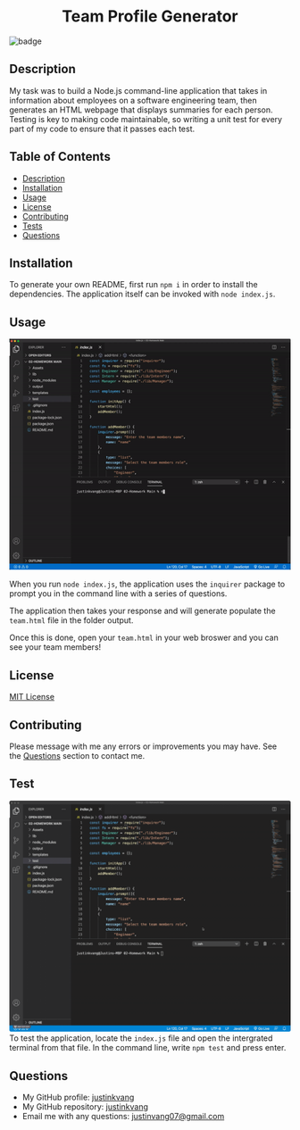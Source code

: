 
  <h1 align="center">Team Profile Generator</h1>
  
  ![badge](https://img.shields.io/badge/license-MIT-blue)<br />

  ## Description
  My task was to build a Node.js command-line application that takes in information about employees on a software engineering team, then generates an HTML webpage that displays summaries for each person. Testing is key to making code maintainable, so writing a unit test for every part of my code to ensure that it passes each test.

  ## Table of Contents
  - [Description](#description)
  - [Installation](#installation)
  - [Usage](#usage)
  - [License](#license)
  - [Contributing](#contributing)
  - [Tests](#test)
  - [Questions](#questions)

  ## Installation
  To generate your own README, first run `npm i` in order to install the dependencies. The application itself can be invoked with `node index.js`.

  ## Usage
  ![Gif demo of team-profile-generator](./Assets/walk-through.gif)
  
  When you run `node index.js`, the application uses the `inquirer` package to prompt you in the command line with a series of questions.

  The application then takes your response and will generate populate the `team.html` file in the folder output. 

  Once this is done, open your `team.html` in your web broswer and you can see your team members!

  ## License
  [MIT License](https://choosealicense.com/licenses/mit/)

  ## Contributing
  Please message with me any errors or improvements you may have. See the [Questions](#questions) section to contact me.

  ## Test
  ![Gif demo of test through Jest](./Assets/test.gif)
  To test the application, locate the `index.js` file and open the intergrated terminal from that file. In the command line, write `npm test` and press enter. 

  ## Questions
  - My GitHub profile: [justinkvang](http://github.com/justinkvang)
  - My GitHub repository: [justinkvang](http://github.com/justinkvang?tab=repositories)
  - Email me with any questions: justinvang07@gmail.com
